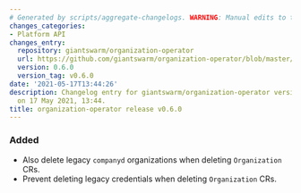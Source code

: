 ```yaml
---
# Generated by scripts/aggregate-changelogs. WARNING: Manual edits to this files will be overwritten.
changes_categories:
- Platform API
changes_entry:
  repository: giantswarm/organization-operator
  url: https://github.com/giantswarm/organization-operator/blob/master/CHANGELOG.md#060---2021-05-17
  version: 0.6.0
  version_tag: v0.6.0
date: '2021-05-17T13:44:26'
description: Changelog entry for giantswarm/organization-operator version 0.6.0, published
  on 17 May 2021, 13:44.
title: organization-operator release v0.6.0
---
```


### Added
- Also delete legacy `companyd` organizations when deleting `Organization` CRs.
- Prevent deleting legacy credentials when deleting `Organization` CRs.

